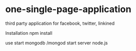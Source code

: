 # one-single-page-application
third party application for facebook, twitter, linkined


Installation
npm install


use
start mongodb    /mongod
start server     node.js
